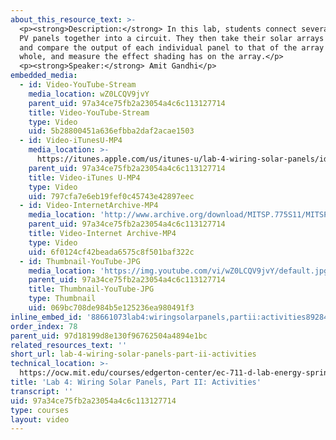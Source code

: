 ```yaml
---
about_this_resource_text: >-
  <p><strong>Description:</strong> In this lab, students connect several small
  PV panels together into a circuit. They then take their solar arrays outside
  and compare the output of each individual panel to that of the array as a
  whole, and measure the effect shading has on the array.</p>
  <p><strong>Speaker:</strong> Amit Gandhi</p>
embedded_media:
  - id: Video-YouTube-Stream
    media_location: wZ0LCQV9jvY
    parent_uid: 97a34ce75fb2a23054a4c6c113127714
    title: Video-YouTube-Stream
    type: Video
    uid: 5b28800451a636efbba2daf2acae1503
  - id: Video-iTunesU-MP4
    media_location: >-
      https://itunes.apple.com/us/itunes-u/lab-4-wiring-solar-panels/id591211144?i=136606455
    parent_uid: 97a34ce75fb2a23054a4c6c113127714
    title: Video-iTunes U-MP4
    type: Video
    uid: 797cfa7e6eb19fef0c45743e42897eec
  - id: Video-InternetArchive-MP4
    media_location: 'http://www.archive.org/download/MITSP.775S11/MITSP_775S11lab04-2_300k.mp4'
    parent_uid: 97a34ce75fb2a23054a4c6c113127714
    title: Video-Internet Archive-MP4
    type: Video
    uid: 6f0124cf42beada6575c8f501baf322c
  - id: Thumbnail-YouTube-JPG
    media_location: 'https://img.youtube.com/vi/wZ0LCQV9jvY/default.jpg'
    parent_uid: 97a34ce75fb2a23054a4c6c113127714
    title: Thumbnail-YouTube-JPG
    type: Thumbnail
    uid: 069bc708de984b5e125236ea980491f3
inline_embed_id: '88661073lab4:wiringsolarpanels,partii:activities89284362'
order_index: 78
parent_uid: 97d18199d8e130f96762504a4894e1bc
related_resources_text: ''
short_url: lab-4-wiring-solar-panels-part-ii-activities
technical_location: >-
  https://ocw.mit.edu/courses/edgerton-center/ec-711-d-lab-energy-spring-2011/solar/lab-4-wiring-solar-panels-part-ii-activities
title: 'Lab 4: Wiring Solar Panels, Part II: Activities'
transcript: ''
uid: 97a34ce75fb2a23054a4c6c113127714
type: courses
layout: video
---
```

